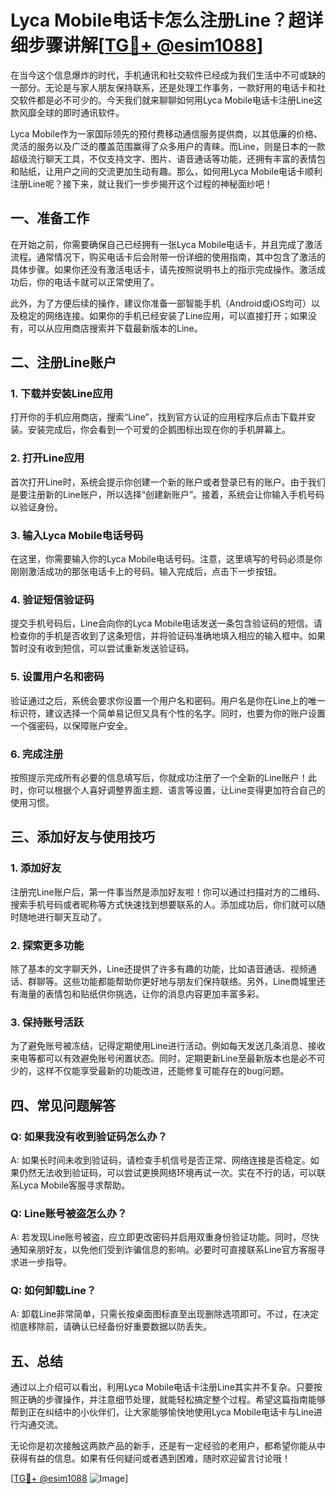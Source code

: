 # Lyca Mobile电话卡怎么注册Line？超详细步骤讲解[[TG💪+ @esim1088](https://t.me/s/esim1088)]

在当今这个信息爆炸的时代，手机通讯和社交软件已经成为我们生活中不可或缺的一部分。无论是与家人朋友保持联系，还是处理工作事务，一款好用的电话卡和社交软件都是必不可少的。今天我们就来聊聊如何用Lyca Mobile电话卡注册Line这款风靡全球的即时通讯软件。

Lyca Mobile作为一家国际领先的预付费移动通信服务提供商，以其低廉的价格、灵活的服务以及广泛的覆盖范围赢得了众多用户的青睐。而Line，则是日本的一款超级流行聊天工具，不仅支持文字、图片、语音通话等功能，还拥有丰富的表情包和贴纸，让用户之间的交流更加生动有趣。那么，如何用Lyca Mobile电话卡顺利注册Line呢？接下来，就让我们一步步揭开这个过程的神秘面纱吧！

## 一、准备工作

在开始之前，你需要确保自己已经拥有一张Lyca Mobile电话卡，并且完成了激活流程。通常情况下，购买电话卡后会附带一份详细的使用指南，其中包含了激活的具体步骤。如果你还没有激活电话卡，请先按照说明书上的指示完成操作。激活成功后，你的电话卡就可以正常使用了。

此外，为了方便后续的操作，建议你准备一部智能手机（Android或iOS均可）以及稳定的网络连接。如果你的手机已经安装了Line应用，可以直接打开；如果没有，可以从应用商店搜索并下载最新版本的Line。

## 二、注册Line账户

### 1. 下载并安装Line应用

打开你的手机应用商店，搜索“Line”，找到官方认证的应用程序后点击下载并安装。安装完成后，你会看到一个可爱的企鹅图标出现在你的手机屏幕上。

### 2. 打开Line应用

首次打开Line时，系统会提示你创建一个新的账户或者登录已有的账户。由于我们是要注册新的Line账户，所以选择“创建新账户”。接着，系统会让你输入手机号码以验证身份。

### 3. 输入Lyca Mobile电话号码

在这里，你需要输入你的Lyca Mobile电话号码。注意，这里填写的号码必须是你刚刚激活成功的那张电话卡上的号码。输入完成后，点击下一步按钮。

### 4. 验证短信验证码

提交手机号码后，Line会向你的Lyca Mobile电话发送一条包含验证码的短信。请检查你的手机是否收到了这条短信，并将验证码准确地填入相应的输入框中。如果暂时没有收到短信，可以尝试重新发送验证码。

### 5. 设置用户名和密码

验证通过之后，系统会要求你设置一个用户名和密码。用户名是你在Line上的唯一标识符，建议选择一个简单易记但又具有个性的名字。同时，也要为你的账户设置一个强密码，以保障账户安全。

### 6. 完成注册

按照提示完成所有必要的信息填写后，你就成功注册了一个全新的Line账户！此时，你可以根据个人喜好调整界面主题、语言等设置，让Line变得更加符合自己的使用习惯。

## 三、添加好友与使用技巧

### 1. 添加好友

注册完Line账户后，第一件事当然是添加好友啦！你可以通过扫描对方的二维码、搜索手机号码或者昵称等方式快速找到想要联系的人。添加成功后，你们就可以随时随地进行聊天互动了。

### 2. 探索更多功能

除了基本的文字聊天外，Line还提供了许多有趣的功能，比如语音通话、视频通话、群聊等。这些功能都能帮助你更好地与朋友们保持联络。另外，Line商城里还有海量的表情包和贴纸供你挑选，让你的消息内容更加丰富多彩。

### 3. 保持账号活跃

为了避免账号被冻结，记得定期使用Line进行活动。例如每天发送几条消息、接收来电等都可以有效避免账号闲置状态。同时，定期更新Line至最新版本也是必不可少的，这样不仅能享受最新的功能改进，还能修复可能存在的bug问题。

## 四、常见问题解答

### Q: 如果我没有收到验证码怎么办？

A: 如果长时间未收到验证码，请检查手机信号是否正常、网络连接是否稳定。如果仍然无法收到验证码，可以尝试更换网络环境再试一次。实在不行的话，可以联系Lyca Mobile客服寻求帮助。

### Q: Line账号被盗怎么办？

A: 若发现Line账号被盗，应立即更改密码并启用双重身份验证功能。同时，尽快通知亲朋好友，以免他们受到诈骗信息的影响。必要时可直接联系Line官方客服寻求进一步指导。

### Q: 如何卸载Line？

A: 卸载Line非常简单，只需长按桌面图标直至出现删除选项即可。不过，在决定彻底移除前，请确认已经备份好重要数据以防丢失。

## 五、总结

通过以上介绍可以看出，利用Lyca Mobile电话卡注册Line其实并不复杂。只要按照正确的步骤操作，并注意细节处理，就能轻松搞定整个过程。希望这篇指南能够帮到正在纠结中的小伙伴们，让大家能够愉快地使用Lyca Mobile电话卡与Line进行沟通交流。

无论你是初次接触这两款产品的新手，还是有一定经验的老用户，都希望你能从中获得有益的信息。如果有任何疑问或者遇到困难，随时欢迎留言讨论哦！

[[TG💪+ @esim1088](https://t.me/s/esim1088) ![Image](https://i.postimg.cc/4NQfJmqS/Snipaste-2025-05-13-00-14-12.png)]